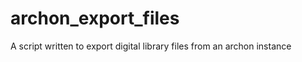 archon_export_files
===================

A script written to export digital library files from an archon instance
